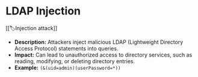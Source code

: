 
# LDAP Injection

[[🏷️Injection attack]]

 - **Description:** Attackers inject malicious LDAP (Lightweight Directory Access Protocol) statements into queries.
- **Impact:** Can lead to unauthorized access to directory services, such as reading, modifying, or deleting directory entries.
- **Example:** `(&(uid=admin)(userPassword=*))`
